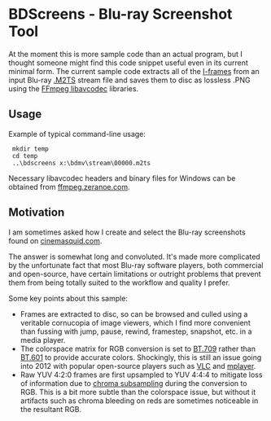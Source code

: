 BDScreens - Blu-ray Screenshot Tool
===================================

At the moment this is more sample code than an actual program, but I thought someone might find 
this code snippet useful even in its current minimal form.  The current sample code extracts
all of the [I-frames][iframe] from an input Blu-ray [.M2TS][m2ts] stream file and saves them to 
disc as lossless .PNG using the [FFmpeg libavcodec][ffmpeg] libraries.

Usage
-----

Example of typical command-line usage:

     mkdir temp
     cd temp
     ..\bdscreens x:\bdmv\stream\00000.m2ts

Necessary libavcodec headers and binary files for Windows can be obtained from [ffmpeg.zeranoe.com][zeranoe].

Motivation
----------

I am sometimes asked how I create and select the Blu-ray screenshots found on [cinemasquid.com][screenshots].

The answer is somewhat long and convoluted. It's made more complicated by the unfortunate fact that 
most Blu-ray software players, both commercial and open-source, have certain limitations or outright problems 
that prevent them from being totally suited to the workflow and quality I prefer.

Some key points about this sample:

* Frames are extracted to disc, so can be browsed and culled using a veritable cornucopia of image viewers, which I find more convenient than fussing with jump, pause, rewind, framestep, snapshot, etc. in a media player.
* The colorspace matrix for RGB conversion is set to [BT.709][bt709] rather than [BT.601][bt601] to provide accurate colors.  Shockingly, this is still an issue going into 2012 with popular open-source players such as [VLC][vlc] and [mplayer][mplayer].
* Raw YUV 4:2:0 frames are first upsampled to YUV 4:4:4 to mitigate loss of information due to [chroma subsampling][chroma] during the conversion to RGB.  This is a bit more subtle than the colorspace issue, but without it artifacts such as chroma bleeding on reds are sometimes noticeable in the resultant RGB.

[iframe]: http://en.wikipedia.org/wiki/Video_compression_picture_types
[m2ts]: http://en.wikipedia.org/wiki/.m2ts
[ffmpeg]: http://ffmpeg.org/
[screenshots]: http://www.cinemasquid.com/blu-ray/movies/screenshots
[zeranoe]: http://ffmpeg.zeranoe.com/builds/
[chroma]: http://en.wikipedia.org/wiki/Chroma_subsampling
[bt709]: http://en.wikipedia.org/wiki/Rec._709
[bt601]: http://en.wikipedia.org/wiki/Rec._601
[vlc]: http://www.videolan.org/vlc/
[mplayer]: http://www.mplayerhq.hu/
